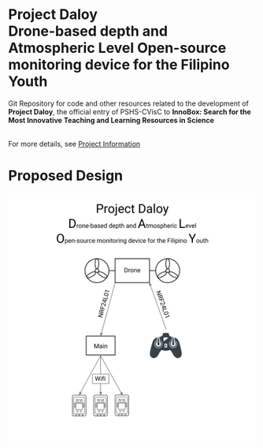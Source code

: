 <h1>Project Daloy<br>
<strong>D</strong>rone-based depth and <strong>A</strong>tmospheric <strong>L</strong>evel <strong>O</strong>pen-source monitoring device for the Filipino <strong>Y</strong>outh</h1>
<p>Git Repository for code and other resources related to the development of <strong>Project Daloy</strong>, the official entry of PSHS-CVisC to <strong>InnoBox: Search for the Most Innovative Teaching and Learning Resources in Science</strong></p>
<br>
For more details, see <a href = "https://gramliu.gitlab.io/ProjectDaloyWeb">Project Information</a>
<h1>Proposed Design</h1>
<img src="ProjectDaloy.png">

